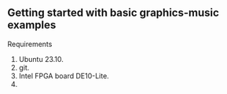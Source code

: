Getting started with basic graphics-music examples
--------------------------------------------------

Requirements
1. Ubuntu 23.10.
2. git.
3. Intel FPGA board DE10-Lite.
4. 
